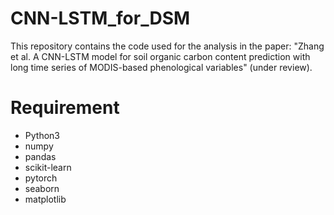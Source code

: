 # CNN-LSTM_for_DSM
This repository contains the code used for the analysis in the paper: "Zhang et al. A CNN-LSTM model for soil organic carbon content prediction with long time series of MODIS-based phenological variables" (under review).

# Requirement
- Python3
- numpy
- pandas
- scikit-learn
- pytorch
- seaborn
- matplotlib
